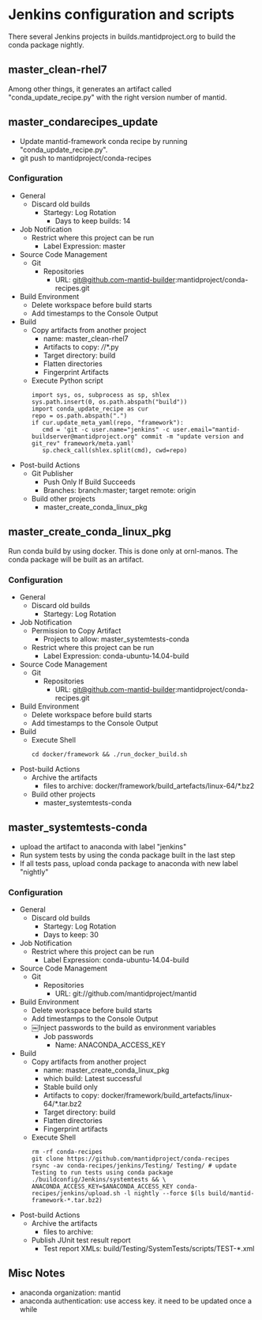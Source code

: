 # Jenkins configuration and scripts

There several Jenkins projects in builds.mantidproject.org to build the conda package nightly.

## master_clean-rhel7
Among other things, it generates an artifact called "conda_update_recipe.py" with the right version number of mantid.

## master_condarecipes_update
* Update mantid-framework conda recipe by running "conda_update_recipe.py".
* git push to mantidproject/conda-recipes

### Configuration
* General
  * Discard old builds
    * Startegy: Log Rotation
      * Days to keep builds: 14
* Job Notification
  * Restrict where this project can be run
    * Label Expression: master
* Source Code Management
  * Git
    * Repositories
      * URL: git@github.com-mantid-builder:mantidproject/conda-recipes.git
* Build Environment
  * Delete workspace before build starts
  * Add timestamps to the Console Output
* Build
  * Copy artifacts from another project
    * name: master_clean-rhel7
    * Artifacts to copy: */*/*.py
    * Target directory: build
    * Flatten directories
    * Fingerprint Artifacts
  * Execute Python script
    ```
    import sys, os, subprocess as sp, shlex
    sys.path.insert(0, os.path.abspath("build"))
    import conda_update_recipe as cur
    repo = os.path.abspath(".")
    if cur.update_meta_yaml(repo, "framework"):
       cmd = 'git -c user.name="jenkins" -c user.email="mantid-buildserver@mantidproject.org" commit -m "update version and git_rev" framework/meta.yaml'
       sp.check_call(shlex.split(cmd), cwd=repo)
    ```
* Post-build Actions
  * Git Publisher
    * Push Only If Build Succeeds
    * Branches: branch:master; target remote: origin
  * Build other projects
    * master_create_conda_linux_pkg

## master_create_conda_linux_pkg
Run conda build by using docker. This is done only at ornl-manos. 
The conda package will be built as an artifact.

### Configuration

* General
  * Discard old builds
    * Startegy: Log Rotation
* Job Notification
  * Permission to Copy Artifact
    * Projects to allow: master_systemtests-conda
  * Restrict where this project can be run
    * Label Expression: conda-ubuntu-14.04-build
* Source Code Management
  * Git
    * Repositories
      * URL: git@github.com-mantid-builder:mantidproject/conda-recipes.git
* Build Environment
  * Delete workspace before build starts
  * Add timestamps to the Console Output
* Build
  * Execute Shell
    ```#!/bin/bash
    cd docker/framework && ./run_docker_build.sh
    ```
* Post-build Actions
  * Archive the artifacts
    * files to archive: docker/framework/build_artefacts/linux-64/*.bz2
  * Build other projects
    * master_systemtests-conda


## master_systemtests-conda
* upload the artifact to anaconda with label "jenkins"
* Run system tests by using the conda package built in the last step
* If all tests pass, upload conda package to anaconda with new label "nightly"

### Configuration

* General
  * Discard old builds
    * Startegy: Log Rotation
    * Days to keep: 30
* Job Notification
  * Restrict where this project can be run
    * Label Expression: conda-ubuntu-14.04-build
* Source Code Management
  * Git
    * Repositories
      * URL: git://github.com/mantidproject/mantid
* Build Environment
  * Delete workspace before build starts
  * Add timestamps to the Console Output
  * ￼Inject passwords to the build as environment variables
    * Job passwords
      * Name: ANACONDA_ACCESS_KEY
* Build
  * Copy artifacts from another project
    * name: master_create_conda_linux_pkg
    * which build: Latest successful
    * Stable build only
    * Artifacts to copy: docker/framework/build_artefacts/linux-64/*.tar.bz2
    * Target directory: build
    * Flatten directories
    * Fingerprint artifacts
  * Execute Shell
    ```
    rm -rf conda-recipes
    git clone https://github.com/mantidproject/conda-recipes
    rsync -av conda-recipes/jenkins/Testing/ Testing/ # update Testing to run tests using conda package
    ./buildconfig/Jenkins/systemtests && \
    ANACONDA_ACCESS_KEY=$ANACONDA_ACCESS_KEY conda-recipes/jenkins/upload.sh -l nightly --force $(ls build/mantid-framework-*.tar.bz2)
    ```
* Post-build Actions
  * Archive the artifacts
    * files to archive:
  * Publish JUnit test result report
    * Test report XMLs: build/Testing/SystemTests/scripts/TEST-*.xml




## Misc Notes
* anaconda organization: mantid
* anaconda authentication: use access key. it need to be updated once a while

